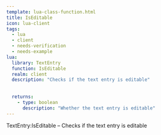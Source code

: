 ```yaml
---
template: lua-class-function.html
title: IsEditable
icon: lua-client
tags:
  - lua
  - client
  - needs-verification
  - needs-example
lua:
  library: TextEntry
  function: IsEditable
  realm: client
  description: "Checks if the text entry is editable"
  
  
  returns:
    - type: boolean
      description: "Whether the text entry is editable"
---
```


<div class="lua__search__keywords">
TextEntry:IsEditable &#x2013; Checks if the text entry is editable
</div>
